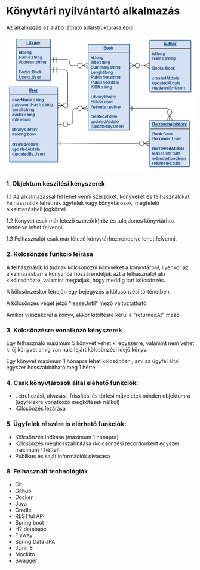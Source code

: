 # Könyvtári nyilvántartó alkalmazás

Az alkalmazás az alább látható adatstruktúrára épül.

![adatstruktura](documentation_rss/adatstruktura.png)

[comment]: <> (TODO:update pic if changed)

### 1. Objektum készítési kényszerek

1.1 Az alkalmazással fel lehet venni szerzőket, könyveket és felhasználókat. Felhasználók lehetnek ügyfelek vagy
könyvtárosok, megfelelő alkalmazásbeli jogkörrel.

1.2 Könyvet csak már létező szerző(k)höz és tulajdonos könyvtárhoz rendelve lehet felvenni.

1.3 Felhasználót csak már létező könyvtárhoz rendelve lehet felvenni.

### 2. Kölcsönzés funkció leírása

A felhasználók ki tudnak kölcsönözni könyveket a könyvtárból, ilyenkor az alkalmazásban a könyvhöz hozzárendeljük azt a
felhasználót aki kikölcsönözte, valamint megadjuk, hogy meddig tart kölcsönzés.

A kölcsönzéskor létrejön egy bejegyzés a kölcsönzési történetben.

A kölcsönzés végét jelző "leaseUntil" mező változtatható.

Amikor visszakerül a könyv, akkor kitöltésre kerül a "returnedAt" mező.

### 3. Kölcsönzésre vonatkózó kényszerek

Egy felhasználó maximum 5 könyvet vehet ki egyszerre, valamint nem vehet ki új könyvet amíg van nála lejárt kölcsönzési
idejű könyv.

Egy könyvet maximum 1 hónapra lehet kölcsönözni, ami az ügyfél által egyszer hosszabbítható meg 1 héttel.

### 4. Csak könyvtárosok által eléhető funkciók:

- Létrehozási, olvasási, frissítési és törlési műveletek minden objektumra (ügyfelekre vonatkozó megkötések nélkül)
- Kölcsönzés lezárása

### 5. Ügyfelek részére is elérhető funkciók:

- Kölcsönzés indítása (maximum 1 hónapra)
- Kölcsönzés meghosszabbítása (kölcsönzési recordonként egyszer maximum 1 héttel)
- Publikus és saját információk olvasása

### 6. Felhasznált technológiák

- Git
- Github
- Docker
- Java
- Gradle
- RESTful API
- Spring boot
- H2 database
- Flyway
- Spring Data JPA
- JUnit 5
- Mockito
- Swagger